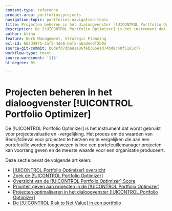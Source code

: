 ```yaml
---
content-type: reference
product-area: portfolios;projects
navigation-topic: portfolios-navigation-topic
title: Projecten beheren in het dialoogvenster [!UICONTROL Portfolio Optimizer]
description: De [!UICONTROL Portfolio Optimizer] is het instrument dat wordt gebruikt voor projectevaluatie en -vergelijking. Het proces om de waarden van BedrijfsGeval voor projecten te herzien en te vergelijken die aan een portefeuille worden toegewezen is hoe een portefeuillemanager projecten kan voorrang geven en de meeste waarde voor een organisatie produceert.
author: Alina
feature: Work Management, Strategic Planning
exl-id: 662d4975-3af5-4de6-befa-abadeedf2b0d
source-git-commit: b6defd7dba91a06feb365ead74bd9c48f5165c77
workflow-type: tm+mt
source-wordcount: '116'
ht-degree: 0%

---
```


# Projecten beheren in het dialoogvenster [!UICONTROL Portfolio Optimizer]

De [!UICONTROL Portfolio Optimizer] is het instrument dat wordt gebruikt voor projectevaluatie en -vergelijking. Het proces om de waarden van BedrijfsGeval voor projecten te herzien en te vergelijken die aan een portefeuille worden toegewezen is hoe een portefeuillemanager projecten kan voorrang geven en de meeste waarde voor een organisatie produceert.

Deze sectie bevat de volgende artikelen:

* [[!UICONTROL Portfolio Optimizer] overzicht](../../../manage-work/portfolios/portfolio-optimizer/portfolio-optimizer-overview.md)
* [Zoek de [!UICONTROL Portfolio Optimizer]](../../../manage-work/portfolios/portfolio-optimizer/locate-portfolio-optimizer.md)
* [Overzicht van de [!UICONTROL Portfolio Optimizer] Score](../../../manage-work/portfolios/portfolio-optimizer/portfolio-optimizer-score.md)
* [Prioriteit geven aan projecten in de [!UICONTROL Portfolio Optimizer]](../../../manage-work/portfolios/portfolio-optimizer/prioritize-projects-in-portfolio-optimizer.md)
* [Projecten optimaliseren in het dialoogvenster [!UICONTROL Portfolio Optimizer]](../../../manage-work/portfolios/portfolio-optimizer/optimize-projects-in-portfolio-optimizer.md)
* [De [!UICONTROL Risk to Net Value] in een portfolio](../../../manage-work/portfolios/portfolio-optimizer/calculate-risk-to-net-value-in-portfolio.md)
